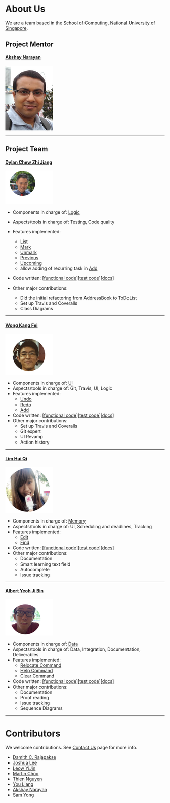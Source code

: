 # About Us

We are a team based in the [School of Computing, National University of Singapore](http://www.comp.nus.edu.sg).

## Project Mentor
#### [Akshay Narayan](https://github.com/okkhoy)
<img src="images/Akshay.jpg" width="150"><br>

-----


## Project Team

#### [Dylan Chew Zhi Jiang](https://github.com/zavfel) <br>
<img src="images/DylanChew.png" width="150"><br>
* Components in charge of: [Logic](https://github.com/CS2103AUG2016-W11-C3/main/blob/master/docs/DeveloperGuide.md#logic-component)
* Aspects/tools in charge of: Testing, Code quality
* Features implemented:
   * [List](https://github.com/CS2103AUG2016-W11-C3/main/blob/master/docs/UserGuide.md#listing-all-tasks-of-a-category-list)
   * [Mark](https://github.com/CS2103AUG2016-W11-C3/main/blob/master/docs/UserGuide.md#completing-tasks--mark)
   * [Unmark](https://github.com/CS2103AUG2016-W11-C3/main/blob/master/docs/UserGuide.md#unmarks-tasks--unmark)
   * [Previous](https://github.com/CS2103AUG2016-W11-C3/main/blob/master/docs/UserGuide.md#repeating-a-previous-command-)
   * [Upcoming](https://github.com/CS2103AUG2016-W11-C3/main/blob/master/docs/UserGuide.md#show-upcoming-tasks--upcoming)
   * allow adding of recurring task in [Add](https://github.com/CS2103AUG2016-W11-C3/main/blob/master/docs/UserGuide.md#adds-a-recurring-deadline)
   
* Code written: [[functional code](A0124797R.md)][[test code](A0124797R.md)][[docs](A0124797R.md)]
* Other major contributions:
  * Did the initial refactoring from AddressBook to ToDoList
  * Set up Travis and Coveralls 
  * Class Diagrams  
  
-----

#### [Wong Kang Fei](https://github.com/kfwong)
<img src="images/KangFei.png" width="150"><br>
* Components in charge of: [UI](https://github.com/CS2103AUG2016-W11-C3/main/blob/master/docs/DeveloperGuide.md#ui-component)
* Aspects/tools in charge of: Git, Travis, UI, Logic
* Features implemented:
   * [Undo](https://github.com/CS2103AUG2016-W11-C3/main/blob/master/docs/UserGuide.md#undo-a-command--undo)
   * [Redo](https://github.com/CS2103AUG2016-W11-C3/main/blob/master/docs/UserGuide.md#redo-a-command--redo)
   * [Add](https://github.com/CS2103AUG2016-W11-C3/main/blob/master/docs/UserGuide.md#adding-a-task-add-do)
* Code written: [[functional code](A0138862W.md)][[test code](A0138862W.md)][[docs](A0138862W.md)]
* Other major contributions:
  * Set up Travis and Coveralls
  * Git expert
  * UI Revamp
  * Action history

-----

#### [Lim Hui Qi](https://github.com/LuMiN0uSaRc) 
<img src="images/HuiQi.png" width="150"><br>
* Components in charge of: [Memory](https://github.com/CS2103AUG2016-W11-C3/main/blob/master/docs/DeveloperGuide.md#model-component)
* Aspects/tools in charge of: UI, Scheduling and deadlines, Tracking
* Features implemented:
   * [Edit](https://github.com/CS2103AUG2016-W11-C3/main/blob/master/docs/UserGuide.md#editing-a-task--edit)
   * [Find](https://github.com/CS2103AUG2016-W11-C3/main/blob/master/docs/UserGuide.md#finding-all-tasks-containing-any-keyword-in-their-description-find)
* Code written: [[functional code](A0143378Y.md)][[test code](A0143378Y.md)][[docs](A0143378Y.md)]
* Other major contributions:
  * Documentation
  * Smart learning text field
  * Autocomplete
  * Issue tracking

-----

#### [Albert Yeoh Ji Bin](https://github.com/bertojo)
<img src="images/AlbertYeoh.png" width="150"><br>
* Components in charge of: [Data](https://github.com/CS2103AUG2016-W11-C3/main/blob/master/docs/DeveloperGuide.md#storage-component)
* Aspects/tools in charge of: Data, Integration, Documentation, Deliverables
* Features implemented:
   * [Relocate Command](https://github.com/CS2103AUG2016-W11-C3/main/blob/master/docs/UserGuide.md#changing-save-location--relocate)
   * [Help Command](https://github.com/CS2103AUG2016-W11-C3/main/blob/master/docs/UserGuide.md#viewing-help--help)
   * [Clear Command](https://github.com/CS2103AUG2016-W11-C3/main/blob/master/docs/UserGuide.md#clearing-all-entries-clear)
* Code written: [[functional code](A0139194X.md)][[test code](A0139194X.md)][[docs](A0139194X.md)]
* Other major contributions:
  * Documentation
  * Proof reading
  * Issue tracking
  * Sequence Diagrams
 
-----

# Contributors

We welcome contributions. See [Contact Us](ContactUs.md) page for more info.

* [Damith C. Rajapakse](http://www.comp.nus.edu.sg/~damithch/)
* [Joshua Lee](https://github.com/lejolly)
* [Leow YiJin](https://github.com/yijinl)
* [Martin Choo](https://github.com/m133225)
* [Thien Nguyen](https://github.com/ndt93)
* [You Liang](https://github.com/yl-coder)
* [Akshay Narayan](https://github.com/se-edu/addressbook-level4/pulls?q=is%3Apr+author%3Aokkhoy)
* [Sam Yong](https://github.com/se-edu/addressbook-level4/pulls?q=is%3Apr+author%3Amauris)
